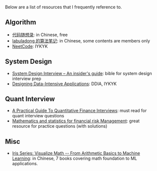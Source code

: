 Below are a list of resources that I frequently reference to.

## Algorithm
- [代码随想录](https://programmercarl.com/): in Chinese, free
- [labuladong 的算法笔记](https://labuladong.online/algo/): in Chinese, some contents are members only
- [NeetCode](https://neetcode.io/): IYKYK

## System Design
- [System Design Interview – An insider's guide](https://www.amazon.com/System-Design-Interview-insiders-Second/dp/B08CMF2CQF/): bible for system design interview prep
- [Designing Data-Intensive Applications](https://www.oreilly.com/library/view/designing-data-intensive-applications/9781491903063/): DDIA, IYKYK

## Quant Interview
- [A Practical Guide To Quantitative Finance Interviews](https://www.amazon.com/Practical-Guide-Quantitative-Finance-Interviews/dp/1735028800/): must read for quant interview questions
- [Mathematics and statistics for financial risk Management](https://www.amazon.com/Mathematics-Statistics-Financial-Risk-Management/dp/1118750292/): great resource for practice questions (with solutions)

## Misc
- [Iris Series: Visualize Math -- From Arithmetic Basics to Machine Learning](https://github.com/Visualize-ML): in Chinese, 7 books covering math foundation to ML applications.